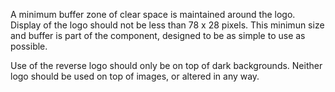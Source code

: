A minimum buffer zone of clear space is maintained around the logo. Display of the logo should not be less than 78 x 28 pixels. This minimun size and buffer is part of the component, designed to be as simple to use as possible.

Use of the reverse logo should only be on top of dark backgrounds. Neither logo should be used on top of images, or altered in any way.
